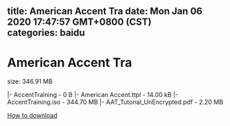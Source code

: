 
title: American Accent Tra
date: Mon Jan 06 2020 17:47:57 GMT+0800 (CST)    
categories: baidu
---

# American Accent Tra
size: 346.91 MB
 
 
|- AccentTraining - 0 B
|- American Accent.ttpl - 14.00 kB
|- AccentTraining.iso - 344.70 MB
|- AAT_Tutorial_UnEncrypted.pdf - 2.20 MB

[How to download](https://bpcam.bemobtrk.com/go/2ceec3aa-1ca2-46d6-b9ff-aaa5c184517c?jno=1995)